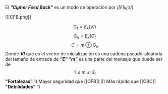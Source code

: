 El ***"Cipher Feed Back"*** es un modo de operación por *[[Flujo]]* 

![[CFB.png]]

$$
G_1=E_k(VI)
$$
$$
G_n=E_k(C)
$$
$$
C=m \oplus G_n
$$
Donde ***VI*** que es el vector de inicialización es una cadena pseudo-aleatoria del tamaño de entrada de ***"E"***
***"m"*** es una parte del mensaje que puede ser de 
$$1 \leq m \leq G_i $$
**"Fortalezas"**
	1) Mayor seguridad que [[OFB]]
	2) Más rápido que [[CBC]]
**"Debilidades"**
	1) 